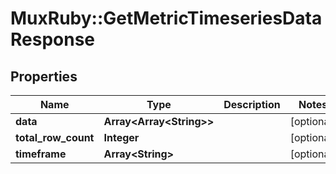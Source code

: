 # MuxRuby::GetMetricTimeseriesDataResponse

## Properties
Name | Type | Description | Notes
------------ | ------------- | ------------- | -------------
**data** | **Array&lt;Array&lt;String&gt;&gt;** |  | [optional] 
**total_row_count** | **Integer** |  | [optional] 
**timeframe** | **Array&lt;String&gt;** |  | [optional] 


